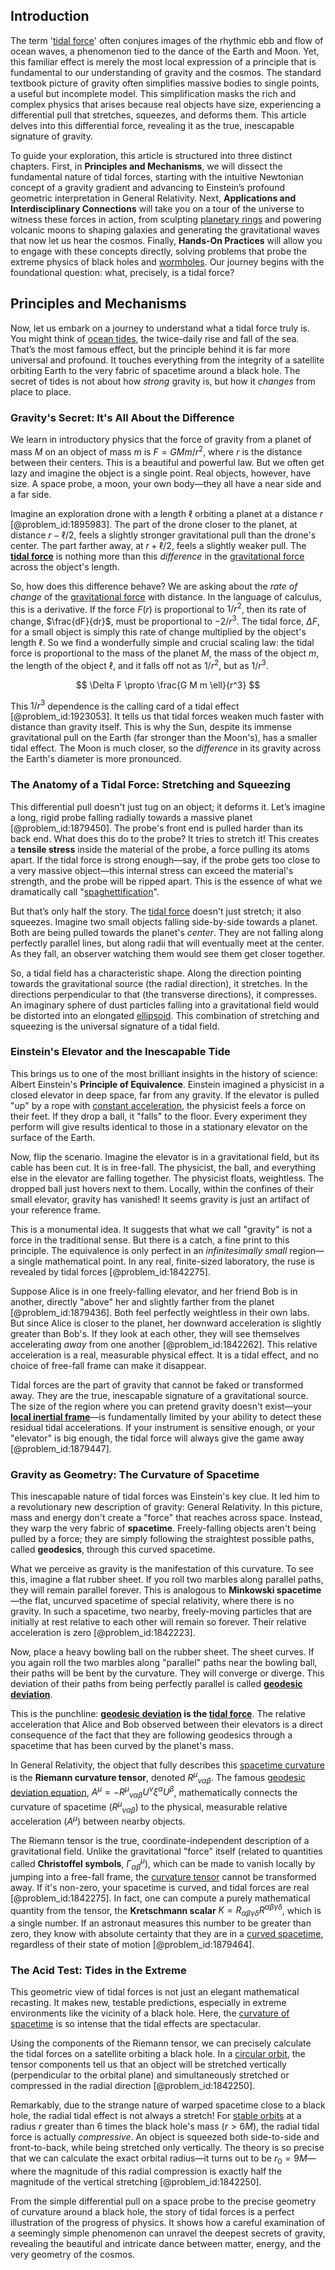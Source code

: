## Introduction
The term '[tidal force](@article_id:195896)' often conjures images of the rhythmic ebb and flow of ocean waves, a phenomenon tied to the dance of the Earth and Moon. Yet, this familiar effect is merely the most local expression of a principle that is fundamental to our understanding of gravity and the cosmos. The standard textbook picture of gravity often simplifies massive bodies to single points, a useful but incomplete model. This simplification masks the rich and complex physics that arises because real objects have size, experiencing a differential pull that stretches, squeezes, and deforms them. This article delves into this differential force, revealing it as the true, inescapable signature of gravity.

To guide your exploration, this article is structured into three distinct chapters. First, in **Principles and Mechanisms**, we will dissect the fundamental nature of tidal forces, starting with the intuitive Newtonian concept of a gravity gradient and advancing to Einstein’s profound geometric interpretation in General Relativity. Next, **Applications and Interdisciplinary Connections** will take you on a tour of the universe to witness these forces in action, from sculpting [planetary rings](@article_id:199090) and powering volcanic moons to shaping galaxies and generating the gravitational waves that now let us hear the cosmos. Finally, **Hands-On Practices** will allow you to engage with these concepts directly, solving problems that probe the extreme physics of black holes and [wormholes](@article_id:158393). Our journey begins with the foundational question: what, precisely, is a tidal force?

## Principles and Mechanisms

Now, let us embark on a journey to understand what a tidal force truly is. You might think of [ocean tides](@article_id:193822), the twice-daily rise and fall of the sea. That’s the most famous effect, but the principle behind it is far more universal and profound. It touches everything from the integrity of a satellite orbiting Earth to the very fabric of spacetime around a black hole. The secret of tides is not about how *strong* gravity is, but how it *changes* from place to place.

### Gravity's Secret: It's All About the Difference

We learn in introductory physics that the force of gravity from a planet of mass $M$ on an object of mass $m$ is $F = G M m / r^2$, where $r$ is the distance between their centers. This is a beautiful and powerful law. But we often get lazy and imagine the object is a single point. Real objects, however, have size. A space probe, a moon, your own body—they all have a near side and a far side.

Imagine an exploration drone with a length $\ell$ orbiting a planet at a distance $r$ [@problem_id:1895983]. The part of the drone closer to the planet, at distance $r - \ell/2$, feels a slightly stronger gravitational pull than the drone's center. The part farther away, at $r + \ell/2$, feels a slightly weaker pull. The **[tidal force](@article_id:195896)** is nothing more than this *difference* in the [gravitational force](@article_id:174982) across the object's length.

So, how does this difference behave? We are asking about the *rate of change* of the [gravitational force](@article_id:174982) with distance. In the language of calculus, this is a derivative. If the force $F(r)$ is proportional to $1/r^2$, then its rate of change, $\frac{dF}{dr}$, must be proportional to $-2/r^3$. The tidal force, $\Delta F$, for a small object is simply this rate of change multiplied by the object's length $\ell$. So we find a wonderfully simple and crucial scaling law: the tidal force is proportional to the mass of the planet $M$, the mass of the object $m$, the length of the object $\ell$, and it falls off not as $1/r^2$, but as $1/r^3$.

$$
\Delta F \propto \frac{G M m \ell}{r^3}
$$

This $1/r^3$ dependence is the calling card of a tidal effect [@problem_id:1923053]. It tells us that tidal forces weaken much faster with distance than gravity itself. This is why the Sun, despite its immense gravitational pull on the Earth (far stronger than the Moon's), has a smaller tidal effect. The Moon is much closer, so the *difference* in its gravity across the Earth's diameter is more pronounced.

### The Anatomy of a Tidal Force: Stretching and Squeezing

This differential pull doesn't just tug on an object; it deforms it. Let’s imagine a long, rigid probe falling radially towards a massive planet [@problem_id:1879450]. The probe's front end is pulled harder than its back end. What does this do to the probe? It tries to stretch it! This creates a **tensile stress** inside the material of the probe, a force pulling its atoms apart. If the tidal force is strong enough—say, if the probe gets too close to a very massive object—this internal stress can exceed the material's strength, and the probe will be ripped apart. This is the essence of what we dramatically call "[spaghettification](@article_id:159311)".

But that’s only half the story. The [tidal force](@article_id:195896) doesn't just stretch; it also squeezes. Imagine two small objects falling side-by-side towards a planet. Both are being pulled towards the planet's *center*. They are not falling along perfectly parallel lines, but along radii that will eventually meet at the center. As they fall, an observer watching them would see them get closer together.

So, a tidal field has a characteristic shape. Along the direction pointing towards the gravitational source (the radial direction), it stretches. In the directions perpendicular to that (the transverse directions), it compresses. An imaginary sphere of dust particles falling into a gravitational field would be distorted into an elongated [ellipsoid](@article_id:165317). This combination of stretching and squeezing is the universal signature of a tidal field.

### Einstein's Elevator and the Inescapable Tide

This brings us to one of the most brilliant insights in the history of science: Albert Einstein's **Principle of Equivalence**. Einstein imagined a physicist in a closed elevator in deep space, far from any gravity. If the elevator is pulled "up" by a rope with [constant acceleration](@article_id:268485), the physicist feels a force on their feet. If they drop a ball, it "falls" to the floor. Every experiment they perform will give results identical to those in a stationary elevator on the surface of the Earth.

Now, flip the scenario. Imagine the elevator is in a gravitational field, but its cable has been cut. It is in free-fall. The physicist, the ball, and everything else in the elevator are falling together. The physicist floats, weightless. The dropped ball just hovers next to them. Locally, within the confines of their small elevator, gravity has vanished! It seems gravity is just an artifact of your reference frame.

This is a monumental idea. It suggests that what we call "gravity" is not a force in the traditional sense. But there is a catch, a fine print to this principle. The equivalence is only perfect in an *infinitesimally small* region—a single mathematical point. In any real, finite-sized laboratory, the ruse is revealed by tidal forces [@problem_id:1842275].

Suppose Alice is in one freely-falling elevator, and her friend Bob is in another, directly "above" her and slightly farther from the planet [@problem_id:1879436]. Both feel perfectly weightless in their own labs. But since Alice is closer to the planet, her downward acceleration is slightly greater than Bob's. If they look at each other, they will see themselves accelerating *away* from one another [@problem_id:1842262]. This relative acceleration is a real, measurable physical effect. It is a tidal effect, and no choice of free-fall frame can make it disappear.

Tidal forces are the part of gravity that cannot be faked or transformed away. They are the true, inescapable signature of a gravitational source. The size of the region where you can pretend gravity doesn't exist—your **[local inertial frame](@article_id:274985)**—is fundamentally limited by your ability to detect these residual tidal accelerations. If your instrument is sensitive enough, or your "elevator" is big enough, the tidal force will always give the game away [@problem_id:1879447].

### Gravity as Geometry: The Curvature of Spacetime

This inescapable nature of tidal forces was Einstein's key clue. It led him to a revolutionary new description of gravity: General Relativity. In this picture, mass and energy don't create a "force" that reaches across space. Instead, they warp the very fabric of **spacetime**. Freely-falling objects aren't being pulled by a force; they are simply following the straightest possible paths, called **geodesics**, through this curved spacetime.

What we perceive as gravity is the manifestation of this curvature. To see this, imagine a flat rubber sheet. If you roll two marbles along parallel paths, they will remain parallel forever. This is analogous to **Minkowski spacetime**—the flat, uncurved spacetime of special relativity, where there is no gravity. In such a spacetime, two nearby, freely-moving particles that are initially at rest relative to each other will remain so forever. Their relative acceleration is zero [@problem_id:1842223].

Now, place a heavy bowling ball on the rubber sheet. The sheet curves. If you again roll the two marbles along "parallel" paths near the bowling ball, their paths will be bent by the curvature. They will converge or diverge. This deviation of their paths from being perfectly parallel is called **[geodesic deviation](@article_id:159578)**.

This is the punchline: **[geodesic deviation](@article_id:159578) is the [tidal force](@article_id:195896)**. The relative acceleration that Alice and Bob observed between their elevators is a direct consequence of the fact that they are following geodesics through a spacetime that has been curved by the planet's mass.

In General Relativity, the object that fully describes this [spacetime curvature](@article_id:160597) is the **Riemann curvature tensor**, denoted $R^{\mu}{}_{\nu\alpha\beta}$. The famous [geodesic deviation equation](@article_id:159552), $A^\mu = -R^\mu{}_{\nu\alpha\beta} U^\nu \xi^\alpha U^\beta$, mathematically connects the curvature of spacetime ($R^{\mu}{}_{\nu\alpha\beta}$) to the physical, measurable relative acceleration ($A^\mu$) between nearby objects.

The Riemann tensor is the true, coordinate-independent description of a gravitational field. Unlike the gravitational "force" itself (related to quantities called **Christoffel symbols**, $\Gamma^{\mu}_{\alpha\beta}$), which can be made to vanish locally by jumping into a free-fall frame, the [curvature tensor](@article_id:180889) cannot be transformed away. If it's non-zero, your spacetime is curved, and tidal forces are real [@problem_id:1842275]. In fact, one can compute a purely mathematical quantity from the tensor, the **Kretschmann scalar** $K=R_{\alpha\beta\gamma\delta}R^{\alpha\beta\gamma\delta}$, which is a single number. If an astronaut measures this number to be greater than zero, they know with absolute certainty that they are in a [curved spacetime](@article_id:184444), regardless of their state of motion [@problem_id:1879464].

### The Acid Test: Tides in the Extreme

This geometric view of tidal forces is not just an elegant mathematical recasting. It makes new, testable predictions, especially in extreme environments like the vicinity of a black hole. Here, the [curvature of spacetime](@article_id:188986) is so intense that the tidal effects are spectacular.

Using the components of the Riemann tensor, we can precisely calculate the tidal forces on a satellite orbiting a black hole. In a [circular orbit](@article_id:173229), the tensor components tell us that an object will be stretched vertically (perpendicular to the orbital plane) and simultaneously stretched or compressed in the radial direction [@problem_id:1842250].

Remarkably, due to the strange nature of warped spacetime close to a black hole, the radial tidal effect is not always a stretch! For [stable orbits](@article_id:176585) at a radius $r$ greater than 6 times the black hole's mass ($r > 6M$), the radial tidal force is actually *compressive*. An object is squeezed both side-to-side and front-to-back, while being stretched only vertically. The theory is so precise that we can calculate the exact orbital radius—it turns out to be $r_0 = 9M$—where the magnitude of this radial compression is exactly half the magnitude of the vertical stretching [@problem_id:1842250].

From the simple differential pull on a space probe to the precise geometry of curvature around a black hole, the story of tidal forces is a perfect illustration of the progress of physics. It shows how a careful examination of a seemingly simple phenomenon can unravel the deepest secrets of gravity, revealing the beautiful and intricate dance between matter, energy, and the very geometry of the cosmos.